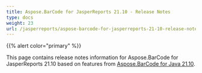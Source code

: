 ```yaml
---
title: Aspose.BarCode for JasperReports 21.10 - Release Notes
type: docs
weight: 23
url: /jasperreports/aspose-barcode-for-jasperreports-21-10-release-notes/
---
```


{{% alert color="primary" %}} 

This page contains release notes information for Aspose.BarCode for JasperReports 21.10 based on features from [Aspose.BarCode for Java 21.10](https://downloads.aspose.com/barcode/java/new-releases/aspose.barcode-for-java-21.10/).


